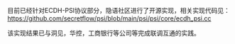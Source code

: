 目前已经针对ECDH-PSI协议部分，隐语社区进行了开源实现，相关实现代码见：
https://github.com/secretflow/psi/blob/main/psi/psi/core/ecdh_psi.cc

该实现结果已与洞见，华控，工商银行等公司等完成联调互通的实践。